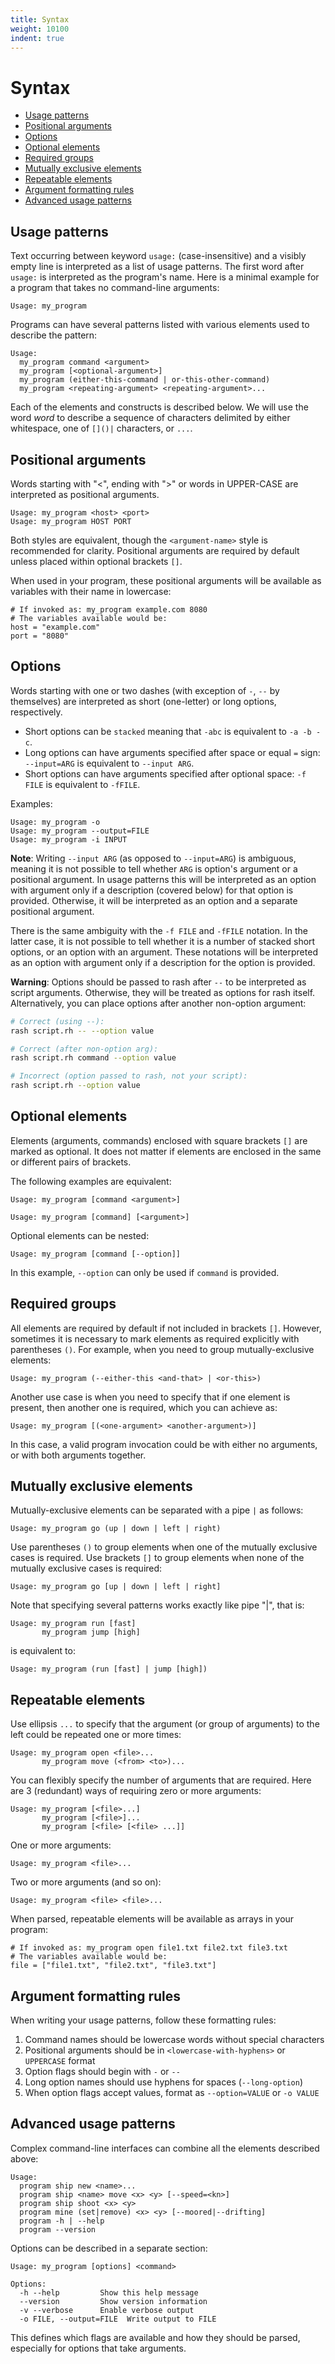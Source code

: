 ```yaml
---
title: Syntax
weight: 10100
indent: true
---
```


# Syntax <!-- omit in toc -->

- [Usage patterns](#usage-patterns)
- [Positional arguments](#positional-arguments)
- [Options](#options)
- [Optional elements](#optional-elements)
- [Required groups](#required-groups)
- [Mutually exclusive elements](#mutually-exclusive-elements)
- [Repeatable elements](#repeatable-elements)
- [Argument formatting rules](#argument-formatting-rules)
- [Advanced usage patterns](#advanced-usage-patterns)

## Usage patterns

Text occurring between keyword `usage:` (case-insensitive) and a visibly empty line is interpreted as
a list of usage patterns. The first word after `usage:` is interpreted as the program's name. Here is a
minimal example for a program that takes no command-line arguments:

```
Usage: my_program
```

Programs can have several patterns listed with various elements used to describe the pattern:

```
Usage:
  my_program command <argument>
  my_program [<optional-argument>]
  my_program (either-this-command | or-this-other-command)
  my_program <repeating-argument> <repeating-argument>...
```

Each of the elements and constructs is described below. We will use the word _word_ to describe a
sequence of characters delimited by either whitespace, one of `[]()|` characters, or `...`.

## Positional arguments

Words starting with "<", ending with ">" or words in UPPER-CASE are interpreted as positional
arguments.

```
Usage: my_program <host> <port>
Usage: my_program HOST PORT
```

Both styles are equivalent, though the `<argument-name>` style is recommended for clarity. Positional
arguments are required by default unless placed within optional brackets `[]`.

When used in your program, these positional arguments will be available as variables with their name
in lowercase:

```
# If invoked as: my_program example.com 8080
# The variables available would be:
host = "example.com"
port = "8080"
```

## Options

Words starting with one or two dashes (with exception of `-`, `--` by themselves) are interpreted
as short (one-letter) or long options, respectively.

- Short options can be `stacked` meaning that `-abc` is equivalent to `-a -b -c`.
- Long options can have arguments specified after space or equal `=` sign:
  `--input=ARG` is equivalent to `--input ARG`.
- Short options can have arguments specified after optional space:
  `-f FILE` is equivalent to `-fFILE`.

Examples:

```
Usage: my_program -o
Usage: my_program --output=FILE
Usage: my_program -i INPUT
```

**Note**: Writing `--input ARG` (as opposed to `--input=ARG`) is ambiguous, meaning it is not
possible to tell whether `ARG` is option's argument or a positional argument. In usage patterns
this will be interpreted as an option with argument only if a description (covered below) for that
option is provided. Otherwise, it will be interpreted as an option and a separate positional argument.

There is the same ambiguity with the `-f FILE` and `-fFILE` notation. In the latter case, it is not
possible to tell whether it is a number of stacked short options, or an option with an argument.
These notations will be interpreted as an option with argument only if a description for the option
is provided.

**Warning**: Options should be passed to rash after `--` to be interpreted as script arguments.
Otherwise, they will be treated as options for rash itself. Alternatively, you can place options after
another non-option argument:

```bash
# Correct (using --):
rash script.rh -- --option value

# Correct (after non-option arg):
rash script.rh command --option value

# Incorrect (option passed to rash, not your script):
rash script.rh --option value
```

## Optional elements

Elements (arguments, commands) enclosed with square brackets `[]` are marked as
optional. It does not matter if elements are enclosed in the same or different pairs of brackets.

The following examples are equivalent:

```
Usage: my_program [command <argument>]
```

```
Usage: my_program [command] [<argument>]
```

Optional elements can be nested:

```
Usage: my_program [command [--option]]
```

In this example, `--option` can only be used if `command` is provided.

## Required groups

All elements are required by default if not included in brackets `[]`. However, sometimes it is
necessary to mark elements as required explicitly with parentheses `()`. For example, when you
need to group mutually-exclusive elements:

```
Usage: my_program (--either-this <and-that> | <or-this>)
```

Another use case is when you need to specify that if one element is present, then another one is
required, which you can achieve as:

```
Usage: my_program [(<one-argument> <another-argument>)]
```

In this case, a valid program invocation could be with either no arguments, or with both arguments together.

## Mutually exclusive elements

Mutually-exclusive elements can be separated with a pipe `|` as follows:

```
Usage: my_program go (up | down | left | right)
```

Use parentheses `()` to group elements when one of the mutually exclusive cases is required.
Use brackets `[]` to group elements when none of the mutually exclusive cases is required:

```
Usage: my_program go [up | down | left | right]
```

Note that specifying several patterns works exactly like pipe "|", that is:

```
Usage: my_program run [fast]
       my_program jump [high]
```

is equivalent to:

```
Usage: my_program (run [fast] | jump [high])
```

## Repeatable elements

Use ellipsis `...` to specify that the argument (or group of arguments) to the left could be
repeated one or more times:

```
Usage: my_program open <file>...
       my_program move (<from> <to>)...
```

You can flexibly specify the number of arguments that are required. Here are 3 (redundant) ways
of requiring zero or more arguments:

```
Usage: my_program [<file>...]
       my_program [<file>]...
       my_program [<file> [<file> ...]]
```

One or more arguments:

```
Usage: my_program <file>...
```

Two or more arguments (and so on):

```
Usage: my_program <file> <file>...
```

When parsed, repeatable elements will be available as arrays in your program:

```
# If invoked as: my_program open file1.txt file2.txt file3.txt
# The variables available would be:
file = ["file1.txt", "file2.txt", "file3.txt"]
```

## Argument formatting rules

When writing your usage patterns, follow these formatting rules:

1. Command names should be lowercase words without special characters
2. Positional arguments should be in `<lowercase-with-hyphens>` or `UPPERCASE` format
3. Option flags should begin with `-` or `--`
4. Long option names should use hyphens for spaces (`--long-option`)
5. When option flags accept values, format as `--option=VALUE` or `-o VALUE`

## Advanced usage patterns

Complex command-line interfaces can combine all the elements described above:

```
Usage:
  program ship new <name>...
  program ship <name> move <x> <y> [--speed=<kn>]
  program ship shoot <x> <y>
  program mine (set|remove) <x> <y> [--moored|--drifting]
  program -h | --help
  program --version
```

Options can be described in a separate section:

```
Usage: my_program [options] <command>

Options:
  -h --help         Show this help message
  --version         Show version information
  -v --verbose      Enable verbose output
  -o FILE, --output=FILE  Write output to FILE
```

This defines which flags are available and how they should be parsed, especially for options that take arguments.
